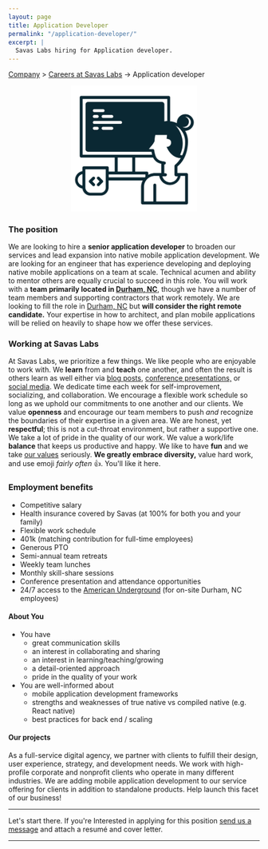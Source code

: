 ```yaml
---
layout: page
title: Application Developer
permalink: "/application-developer/"
excerpt: |
  Savas Labs hiring for Application developer.
---
```


[Company](/company) > [Careers at Savas Labs](/careers) -> Application developer

<!-- TODO: This image is weak IMO -->
<p style="text-align:center;">
  <img src="/assets/img/jobs/developer.png" alt="Application Developer" class="center" style="width: 50%; max-width: 300px;">
</p>

### The position

We are looking to hire a **senior application developer** to broaden our services and lead expansion into native mobile application development. We are looking for an engineer that has experience developing and deploying native mobile applications on a team at scale. Technical acumen and ability to mentor others are equally crucial to succeed in this role. You will work with a **team primarily located in [Durham, NC](/durham)**, though we have a number of team members and supporting contractors that work remotely. We are looking to fill the role in [Durham, NC](/durham) but **will consider the right remote candidate.** Your expertise in how to architect, and plan mobile applications will be relied on heavily to shape how we offer these services.

### Working at Savas Labs

At Savas Labs, we prioritize a few things. We like people who are enjoyable to work with. We **learn** from and **teach** one another, and often the result is others learn as well either via [blog posts](/blog),
 [conference presentations,](/results/open-source/#presentations) or [social media](https://twitter.com/savaslabs). We dedicate time each week for self-improvement, socializing, and collaboration. We encourage a flexible work schedule so long as we uphold our commitments to one another and our clients. We value **openness** and encourage our team members to push _and_ recognize the boundaries of their expertise in a given area. We are honest, yet **respectful**; this is not a cut-throat environment, but rather a supportive one. We take a lot of pride in the quality of our work. We value a work/life **balance** that keeps us productive and happy. We like to have **fun** and we take [our values](/company/mission-and-values/) seriously. **We greatly embrace diversity,** value hard work, and use emoji _fairly often_ :+1:. You'll like it here.

### Employment benefits

+ Competitive salary
+ Health insurance covered by Savas (at 100% for both you and your family)
+ Flexible work schedule
+ 401k (matching contribution for full-time employees)
+ Generous PTO
+ Semi-annual team retreats
+ Weekly team lunches
+ Monthly skill-share sessions
+ Conference presentation and attendance opportunities
+ 24/7 access to the [American Underground](http://americanunderground.com/) (for on-site Durham, NC employees)

#### About You

+ You have
  + great communication skills
  + an interest in collaborating and sharing
  + an interest in learning/teaching/growing
  + a detail-oriented approach
  + pride in the quality of your work
+ You are well-informed about
  + mobile application development frameworks
  + strengths and weaknesses of true native vs compiled native (e.g. React native)
  + best practices for back end / scaling

#### Our projects

As a full-service digital agency, we partner with clients to fulfill their design, user experience, strategy, and development needs. We work with high-profile corporate and nonprofit clients who operate in many different industries. We are adding mobile application development to our service offering for clients in addition to standalone products. Help launch this facet of our business!

---

Let's start there.
If you're Interested in applying for this position
<a href="mailto:careers@savaslabs.com">send us a message</a> and attach a resumé and cover letter.

---
